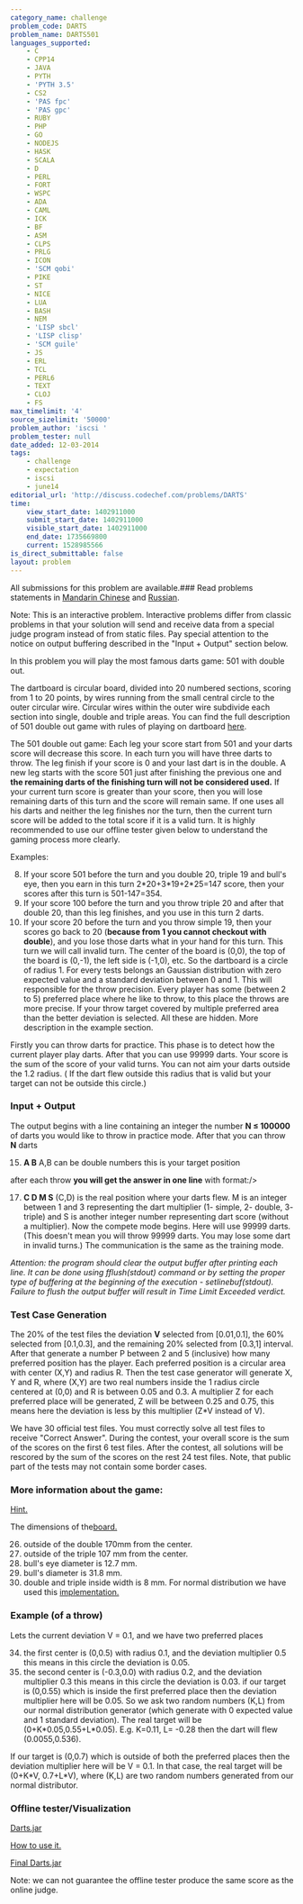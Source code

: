 ```yaml
---
category_name: challenge
problem_code: DARTS
problem_name: DARTS501
languages_supported:
    - C
    - CPP14
    - JAVA
    - PYTH
    - 'PYTH 3.5'
    - CS2
    - 'PAS fpc'
    - 'PAS gpc'
    - RUBY
    - PHP
    - GO
    - NODEJS
    - HASK
    - SCALA
    - D
    - PERL
    - FORT
    - WSPC
    - ADA
    - CAML
    - ICK
    - BF
    - ASM
    - CLPS
    - PRLG
    - ICON
    - 'SCM qobi'
    - PIKE
    - ST
    - NICE
    - LUA
    - BASH
    - NEM
    - 'LISP sbcl'
    - 'LISP clisp'
    - 'SCM guile'
    - JS
    - ERL
    - TCL
    - PERL6
    - TEXT
    - CLOJ
    - FS
max_timelimit: '4'
source_sizelimit: '50000'
problem_author: 'iscsi '
problem_tester: null
date_added: 12-03-2014
tags:
    - challenge
    - expectation
    - iscsi
    - june14
editorial_url: 'http://discuss.codechef.com/problems/DARTS'
time:
    view_start_date: 1402911000
    submit_start_date: 1402911000
    visible_start_date: 1402911000
    end_date: 1735669800
    current: 1528985566
is_direct_submittable: false
layout: problem
---
```

All submissions for this problem are available.###  Read problems statements in [Mandarin Chinese](http://www.codechef.com/download/translated/JUNE14/mandarin/DARTS1.pdf) and [Russian](http://www.codechef.com/download/translated/JUNE14/russian/DARTS1.pdf).

Note: This is an interactive problem. Interactive problems differ from classic problems in that your solution will send and receive data from a special judge program instead of from static files. Pay special attention to the notice on output buffering described in the "Input + Output" section below.

In this problem you will play the most famous darts game: 501 with double out.

The dartboard is circular board, divided into 20 numbered sections, scoring from 1 to 20 points, by wires running from the small central circle to the outer circular wire. Circular wires within the outer wire subdivide each section into single, double and triple areas. You can find the full description of 501 double out game with rules of playing on dartboard [here](http://www.nicedarts.com/how_to_501.html).

 The 501 double out game:
Each leg your score start from 501 and your darts score will decrease this score. In each turn you will have three darts to throw. The leg finish if your score is 0 and your last dart is in the double. A new leg starts with the score 501 just after finishing the previous one and  **the remaining darts of the finishing turn will not be considered used.** If your current turn score is greater than your score, then you will lose remaining darts of this turn and the score will remain same. If one uses all his darts and neither the leg finishes nor the turn, then the current turn score will be added to the total score if it is a valid turn. It is highly recommended to use our offline tester given below to understand the gaming process more clearly.

 Examples:

8. If your score 501 before the turn and you double 20, triple 19 and bull's eye, then you earn in this turn 2\*20+3\*19+2\*25=147 score, then your scores after this turn is 501-147=354.
9. If your score 100 before the turn and you throw triple 20 and after that double 20, than this leg finishes, and you use in this turn 2 darts.
10. If your score 20 before the turn and you throw simple 19, then your scores go back to 20 (**because from 1 you cannot checkout with double**), and you lose those darts what in your hand for this turn. This turn we will call invalid turn.
The center of the board is (0,0), the top of the board is (0,-1), the left side is (-1,0), etc. So the dartboard is a circle of radius 1. For every tests belongs an Gaussian distribution with zero expected value and a standard deviation between 0 and 1. This will responsible for the throw precision. Every player has some (between 2 to 5) preferred place where he like to throw, to this place the throws are more precise. If your throw target covered by multiple preferred area than the better deviation is selected. All these are hidden. More description in the example section.

Firstly you can throw darts for practice. This phase is to detect how the current player play darts. After that you can use 99999 darts. Your score is the sum of the score of your valid turns. You can not aim your darts outside the 1.2 radius. ( If the dart flew outside this radius that is valid but your target can not be outside this circle.)

### Input + Output

 The output begins with a line containing an integer the number **N ≤ 100000** of darts you would like to throw in practice mode. After that you can throw **N** darts

15. **A B**
 A,B can be double numbers this is your target position

after each throw  **you will get the answer in one line**  with format:/>

17. **C D M S**
(C,D) is the real position where your darts flew. M is an integer between 1 and 3 representing the dart multiplier (1- simple, 2- double, 3- triple) and S is another integer number representing dart score (without a multiplier).
Now the compete mode begins. Here will use 99999 darts. (This doesn't mean you will throw 99999 darts. You may lose some dart in invalid turns.) The communication is the same as the training mode.

 _Attention: the program should clear the output buffer after printing each line. It can be done using fflush(stdout) command or by setting the proper type of buffering at the beginning of the execution - setlinebuf(stdout). Failure to flush the output buffer will result in Time Limit Exceeded verdict._

### Test Case Generation

The 20% of the test files the deviation **V** selected from \[0.01,0.1\], the 60% selected from \[0.1,0.3\], and the remaining 20% selected from \[0.3,1\] interval.
After that generate a number P between 2 and 5 (inclusive) how many preferred position has the player. Each preferred position is a circular area with center (X,Y) and radius R. Then the test case generator will generate X, Y and R, where (X,Y) are two real numbers inside the 1 radius circle centered at (0,0) and R is between 0.05 and 0.3. A multiplier Z for each preferred place will be generated, Z will be between 0.25 and 0.75, this means here the deviation is less by this multiplier (Z\*V instead of V).

We have 30 official test files. You must correctly solve all test files to receive "Correct Answer". During the contest, your overall score is the sum of the scores on the first 6 test files. After the contest, all solutions will be rescored by the sum of the scores on the rest 24 test files. Note, that public part of the tests may not contain some border cases.

### More information about the game: 

[Hint.](http://www.nicedarts.com/how_to_501.html)

 The dimensions of the[board.](http://www.darts501.com/Bristleboards.htm)

26. outside of the double 170mm from the center.
27. outside of the triple 107 mm from the center.
28. bull's eye diameter is 12.7 mm.
29. bull's diameter is 31.8 mm.
30. double and triple inside width is 8 mm.
For normal distribution we have used this [implementation.](http://www.cs.gmu.edu/~sean/research/mersenne/MersenneTwister.java)

### Example (of a throw) 

Lets the current deviation V = 0.1, and we have two preferred places

34. the first center is (0,0.5) with radius 0.1, and the deviation multiplier 0.5 this means in this circle the deviation is 0.05.
35. the second center is (-0.3,0.0) with radius 0.2, and the deviation multiplier 0.3 this means in this circle the deviation is 0.03.
if our target is (0,0.55) which is inside the first preferred place then the deviation multiplier here will be 0.05. So we ask two random numbers (K,L) from our normal distribution generator
(which generate with 0 expected value and 1 standard deviation). The real target will be (0+K\*0.05,0.55+L\*0.05). E.g. K=0.11, L= -0.28
then the dart will flew (0.0055,0.536).

If our target is (0,0.7) which is outside of both the preferred places then the deviation multiplier here will be V = 0.1. In that case, the real target will be (0+K\*V, 0.7+L\*V), where (K,L) are two random numbers generated from our normal distributor.

### Offline tester/Visualization 

[Darts.jar](http://www.codechef.com/download/Darts_New.jar)

[How to use it.](http://www.codechef.com/download/darts.txt)

[Final Darts.jar](www.codechef.com/download/dartspractice.jar)

Note: we can not guarantee the offline tester produce the same score as the online judge.
